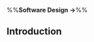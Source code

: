 <link rel="stylesheet" href="{{baseUrl}}/css/textbook.css">

<div class="website-content">

%%**Software Design &rarr;**%%

## Introduction

<div id="main">

<include src="what/embed.md" />
<include src="multilevelDesign/embed.md" />
<include src="topDownBottomUp/embed.md" />
<include src="agileDesign/embed.md" />

</div>

</div>

